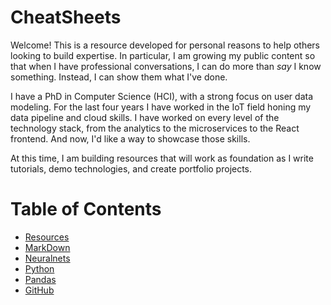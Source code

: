 # CheatSheets

Welcome!  This is a resource developed for personal reasons to help others looking to build expertise.  In particular, I am growing my public content so that when I have professional conversations, I can do more than *say* I know something.  Instead, I can show them what I've done. 

I have a PhD in Computer Science (HCI), with a strong focus on user data modeling.  For the last four years I have worked in the IoT field honing my data pipeline and cloud skills.  I have worked on every level of the technology stack, from the analytics to the microservices to the React frontend.  And now, I'd like a way to showcase those skills.  

At this time, I am building resources that will work as foundation as I write tutorials, demo technologies, and create portfolio projects.

# Table of Contents

- [Resources](resources.md)
- [MarkDown](markdown.md)
- [Neuralnets](neuralnets.md)
- [Python](python.md)
- [Pandas](pandas.md)
- [GitHub](github.md)